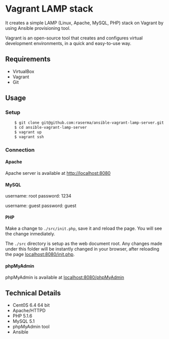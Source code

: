 Vagrant LAMP stack
==================
It creates a simple LAMP (Linux, Apache, MySQL, PHP) stack on Vagrant by using Ansible provisioning tool.

Vagrant is an open-source tool that creates and configures virtual development environments, in a quick and easy-to-use way.

Requirements
------------
* VirtualBox
* Vagrant
* Git

Usage
-----

### Setup
```bash
	$ git clone git@github.com:raserma/ansible-vagrant-lamp-server.git
	$ cd ansible-vagrant-lamp-server
	$ vagrant up
	$ vagrant ssh
```
### Connection

#### Apache
Apache server is available at [http://localhost:8080](http://localhost:8080)

#### MySQL
username: root
password: 1234

username: guest
password: guest
#### PHP
Make a change to `./src/init.php`, save it and reload the page. You will see the change inmediately.

The `./src` directory is setup as the web document root. Any changes made under this folder will be instantly changed in your browser, after reloading the page [localhost:8080/init.php](http://localhost:8080/init.php).

#### phpMyAdmin
phpMyAdmin is available at [localhost:8080/phpMyAdmin](http://localhost:8080/phpMyAdmin)

Technical Details
-----------------
* Cent0S 6.4 64 bit
* Apache/HTTPD
* PHP 5.1.6
* MySQL 5.1
* phpMyAdmin tool
* Ansible


